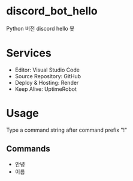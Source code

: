 # discord_bot_hello
Python 버전 discord hello 봇

# Services
* Editor: Visual Studio Code
* Source Repository: GitHub
* Deploy & Hosting: Render
* Keep Alive: UptimeRobot

# Usage
Type a command string after command prefix "!"

## Commands
* 안녕
* 이름